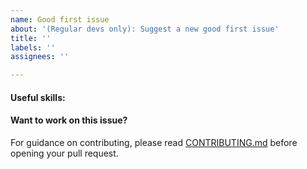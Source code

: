 ```yaml
---
name: Good first issue
about: '(Regular devs only): Suggest a new good first issue'
title: ''
labels: ''
assignees: ''

---
```


<!-- Needs the label "good first issue" assigned manually before or after opening -->

<!-- A good first issue is an uncontroversial issue, that has a relatively unique and obvious solution -->

<!-- Motivate the issue and explain the solution briefly -->

#### Useful skills:

<!-- (For example, “std::thread”, “Qt5 GUI and async GUI design” or “basic understanding of BritanniaCoin mining and the BritanniaCoin Core RPC interface”.) -->

#### Want to work on this issue?

For guidance on contributing, please read [CONTRIBUTING.md](https://github.com/britanniacoin/britanniacoin/blob/master/CONTRIBUTING.md) before opening your pull request.
